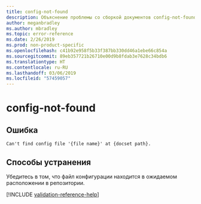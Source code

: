 ```yaml
---
title: config-not-found
description: Объяснение проблемы со сборкой документов config-not-found и способа ее устранения
author: meganbradley
ms.author: mbradley
ms.topic: error-reference
ms.date: 2/26/2019
ms.prod: non-product-specific
ms.openlocfilehash: c41b92e958f5b33f387bb330dd46a1ebe66c854a
ms.sourcegitcommit: 89eb357721b26710e00d9b8fdab3e7628c34bdb6
ms.translationtype: HT
ms.contentlocale: ru-RU
ms.lasthandoff: 03/06/2019
ms.locfileid: "57459057"
---
```

# <a name="config-not-found"></a>config-not-found

## <a name="error"></a>Ошибка

`Can't find config file '{file name}' at {docset path}.`

## <a name="resolution"></a>Способы устранения

Убедитесь в том, что файл конфигурации находится в ожидаемом расположении в репозитории.

<!--make sure to add this file to your includes folder and verify the path-->
[!INCLUDE [validation-reference-help](includes/validation-reference-help.md)]
